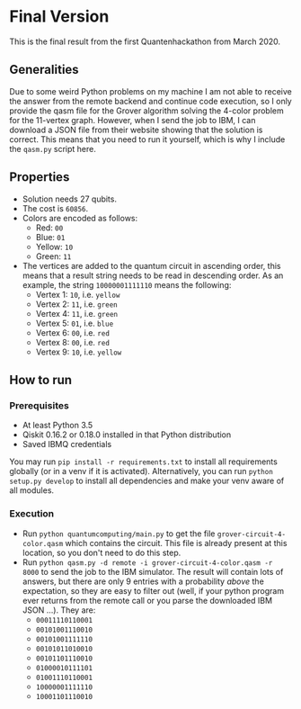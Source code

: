 # Final Version

This is the final result from the first Quantenhackathon from March 2020.

## Generalities

Due to some weird Python problems on my machine I am not able to
receive the answer from the remote backend and continue
code execution, so I only provide the qasm file for the Grover algorithm
solving the 4-color problem for the 11-vertex graph. However,
when I send the job to IBM, I can download a JSON file from their website showing
that the solution is correct. This means that you need to run it
yourself, which is why I include the `qasm.py` script here.

## Properties

* Solution needs 27 qubits.
* The cost is `60856`.
* Colors are encoded as follows:
  - Red: `00`
  - Blue: `01`
  - Yellow: `10`
  - Green: `11`
* The vertices are added to the quantum circuit in ascending order,
  this means that a result string needs to be read in descending order.
  As an example, the string `10000001111110` means the following:
  - Vertex 1: `10`, i.e. `yellow`
  - Vertex 2: `11`, i.e. `green`
  - Vertex 4: `11`, i.e. `green`
  - Vertex 5: `01`, i.e. `blue`
  - Vertex 6: `00`, i.e. `red`
  - Vertex 8: `00`, i.e. `red`
  - Vertex 9: `10`, i.e. `yellow`

## How to run

### Prerequisites

* At least Python 3.5 
* Qiskit 0.16.2 or 0.18.0 installed in that Python distribution
* Saved IBMQ credentials

You may run `pip install -r requirements.txt` to install all requirements
globally (or in a venv if it is activated). Alternatively, you can run
`python setup.py develop` to install all dependencies and make your
venv aware of all modules.

### Execution

* Run `python quantumcomputing/main.py` to get the file `grover-circuit-4-color.qasm`
  which contains the circuit. This file is already present at this
  location, so you don't need to do this step.
* Run `python qasm.py -d remote -i grover-circuit-4-color.qasm -r 8000`
  to send the job to the IBM simulator. The result will contain lots of
  answers, but there are only 9 entries with a probability _above_ the
  expectation, so they are easy to filter out (well, if your python
  program ever returns from the remote call or you parse the downloaded IBM JSON ...).
  They are:
  - `00011110110001`
  - `00101001110010`
  - `00101001111110`
  - `00101011010010`
  - `00101101110010`
  - `01000010111101`
  - `01001110110001`
  - `10000001111110`
  - `10001101110010`
